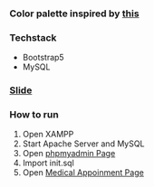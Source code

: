 ### Color palette inspired by [this](https://www.color-hex.com/color-palette/1052678)

### Techstack
- Bootstrap5
- MySQL

### [Slide]()

### How to run
1. Open XAMPP
2. Start Apache Server and MySQL
3. Open [phpmyadmin Page](http://localhost/phpmyadmin)
4. Import init.sql
5. Open [Medical Appoinment Page](http://localhost/web-programming-assignment/index.php)